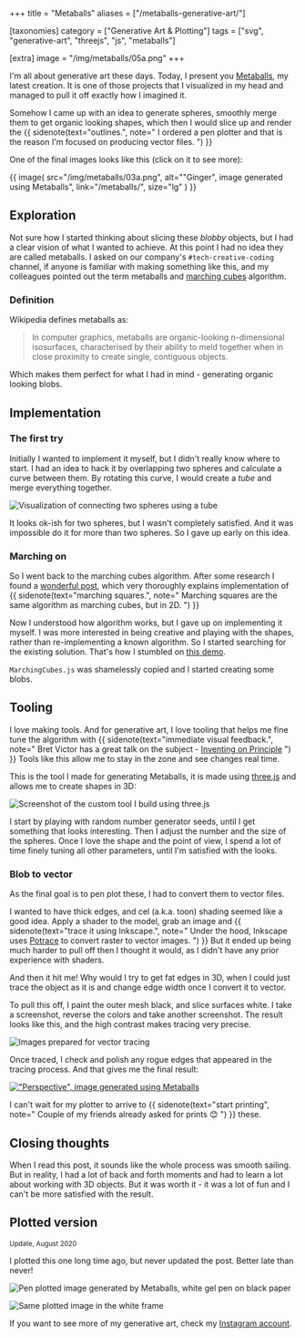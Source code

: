 +++
title = "Metaballs"
aliases = ["/metaballs-generative-art/"]

[taxonomies]
category = ["Generative Art & Plotting"]
tags = ["svg", "generative-art", "threejs", "js", "metaballs"]

[extra]
image = "/img/metaballs/05a.png"
+++

I'm all about generative art these days. Today, I present you [Metaballs](/metaballs/), my latest creation. It is one of those projects that I visualized in my head and managed to pull it off exactly how I imagined it.

Somehow I came up with an idea to generate spheres, smoothly merge them to get organic looking shapes, which then I would slice up and render the
{{ sidenote(text="outlines.", note="
I ordered a pen plotter and that is the reason I'm focused on producing vector files.
") }}

One of the final images looks like this (click on it to see more):

{{ image(
  src="/img/metaballs/03a.png",
  alt="&quot;Ginger&quot;, image generated using Metaballs",
  link="/metaballs/",
  size="lg"
) }}

<!-- more -->

## Exploration

Not sure how I started thinking about slicing these *blobby* objects, but I had a clear vision of what I wanted to achieve. At this point I had no idea they are called metaballs. I asked on our company's `#tech-creative-coding` channel, if anyone is familiar with making something like this, and my colleagues pointed out the term metaballs and [marching cubes](https://en.m.wikipedia.org/wiki/Marching_cubes) algorithm.

### Definition

Wikipedia defines metaballs as:

> In computer graphics, metaballs are organic-looking n-dimensional isosurfaces, characterised by their ability to meld together when in close proximity to create single, contiguous objects.

Which makes them perfect for what I had in mind - generating organic looking blobs.

## Implementation

### The first try

Initially I wanted to implement it myself, but I didn't really know where to start. I had an idea to hack it by overlapping two spheres and calculate a curve between them. By rotating this curve, I would create a *tube* and merge everything together.

![Visualization of connecting two spheres using a tube](/img/metaballs/2d.svg)

It looks ok-ish for two spheres, but I wasn't completely satisfied. And it was impossible do it for more than two spheres. So I gave up early on this idea.

### Marching on

So I went back to the marching cubes algorithm. After some research I found a [wonderful
post](http://jamie-wong.com/2014/08/19/metaballs-and-marching-squares/), which very thoroughly explains implementation of
{{ sidenote(text="marching squares.", note="
Marching squares are the same algorithm as marching cubes, but in 2D.
") }}

Now I understood how algorithm works, but I gave up on implementing it myself. I was more interested in being creative and playing with the shapes, rather than re-implementing a known algorithm. So I started searching for the existing solution. That's how I stumbled on [this demo](https://www.clicktorelease.com/code/bumpy-metaballs/).

`MarchingCubes.js` was shamelessly copied and I started creating some blobs.

## Tooling

I love making tools. And for generative art, I love tooling that helps me fine tune the algorithm  with
{{ sidenote(text="immediate visual feedback.", note="
Bret Victor has a great talk on the subject - [Inventing on Principle](https://vimeo.com/36579366)
") }}
Tools like this allow me to stay in the zone and see changes real time.

This is the tool I made for generating Metaballs, it is made using [three.js](https://threejs.org/) and allows me to create shapes in 3D:

![Screenshot of the custom tool I build using three.js](/img/metaballs/tooling.png)

I start by playing with random number generator seeds, until I get something that looks interesting. Then I adjust the number and the size of the spheres. Once I love the shape and the point of view, I spend a lot of time finely tuning all other parameters, until I'm satisfied with the looks.

### Blob to vector

As the final goal is to pen plot these, I had to convert them to vector files.

I wanted to have thick edges, and cel (a.k.a. toon) shading seemed like a good idea. Apply a shader to the model, grab an image and
{{ sidenote(text="trace it using Inkscape.", note="
Under the hood, Inkscape uses [Potrace](http://potrace.sourceforge.net/) to convert raster to vector images.
") }}
But it ended up being much harder to pull off then I thought it would, as I didn't have any prior experience with shaders.

And then it hit me! Why would I try to get fat edges in 3D, when I could just trace the object as it is and change edge width once I convert it to vector.

To pull this off, I paint the outer mesh black, and slice surfaces white. I take a screenshot, reverse the colors and take another screenshot. The result looks like this, and the high contrast makes tracing very precise.

![Images prepared for vector tracing](/img/metaballs/exports.png)

Once traced, I check and polish any rogue edges that appeared in the tracing process. And that gives me the final result:

[!["Perspective", image generated using Metaballs](/img/metaballs/05b.png)](/metaballs/)

I can't wait for my plotter to arrive to
{{ sidenote(text="start printing", note="
Couple of my friends already asked for prints :blush:
") }}
these.


## Closing thoughts

When I read this post, it sounds like the whole process was smooth sailing. But in reality, I had a lot of back and forth moments and had to learn a lot about working with 3D objects. But it was worth it - it was a lot of fun and I can't be more satisfied with the result.


## Plotted version

<small>Update, August 2020</small>

I plotted this one long time ago, but never updated the post. Better late than never!

![Pen plotted image generated by Metaballs, white gel pen on black paper](/img/metaballs/plot.jpg)

![Same plotted image in the white frame](/img/metaballs/plot-framed.jpg)

If you want to see more of my generative art, check my [Instagram account](https://www.instagram.com/muffinman_io/).
